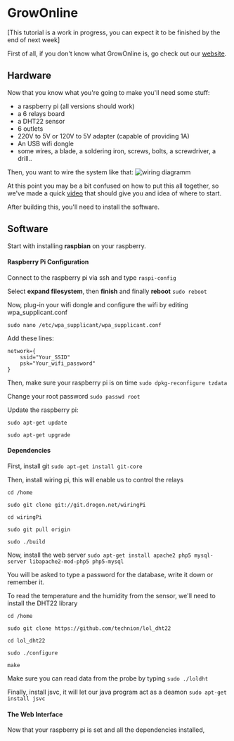 # GrowOnline
[This tutorial is a work in progress, you can expect it to be finished by the end of next week]

First of all, if you don't know what GrowOnline is, go check out our [website](http://growonline.fr).

## Hardware
Now that you know what you're going to make you'll need some stuff:
- a raspberry pi (all versions should work)
- a 6 relays board
- a DHT22 sensor
- 6 outlets
- 220V to 5V or 120V to 5V adapter (capable of providing 1A)
- An USB wifi dongle
- some wires, a blade, a soldering iron, screws, bolts, a screwdriver, a drill..

Then, you want to wire the system like that:
![wiring diagramm](https://github.com/NitroOxyde/GrowOnline-Java/blob/master/GrowOnline_bb.png)

At this point you may be a bit confused on how to put this all together, so we've made a quick [video](https://vimeo.com/156953965) that should give you and idea of where to start.

After building this, you'll need to install the software.

## Software
Start with installing **raspbian** on your raspberry.
#### Raspberry Pi Configuration

Connect to the raspberry pi via ssh and type `raspi-config`

Select **expand filesystem**, then **finish** and finally **reboot** `sudo reboot`

Now, plug-in your wifi dongle and configure the wifi by editing wpa_supplicant.conf

 `sudo nano /etc/wpa_supplicant/wpa_supplicant.conf`

Add these lines:
```
network={
    ssid="Your_SSID"
    psk="Your_wifi_password"
}
```

Then, make sure your raspberry pi is on time `sudo dpkg-reconfigure tzdata`

Change your root password `sudo passwd root`

Update the raspberry pi:

`sudo apt-get update`

`sudo apt-get upgrade`

#### Dependencies
First, install git `sudo apt-get install git-core`

Then, install wiring pi, this will enable us to control the relays

`cd /home`

`sudo git clone git://git.drogon.net/wiringPi`

`cd wiringPi`

`sudo git pull origin`

`sudo ./build`

Now, install the web server `sudo apt-get install apache2 php5 mysql-server libapache2-mod-php5 php5-mysql`

You will be asked to type a password for the database, write it down or remember it.

To read the temperature and the humidity from the sensor, we'll need to install the DHT22 library

`cd /home`

`sudo git clone https://github.com/technion/lol_dht22`

`cd lol_dht22`

`sudo ./configure`

`make`

Make sure you can read data from the probe by typing `sudo ./loldht`

Finally, install jsvc, it will let our java program act as a deamon
`sudo apt-get install jsvc`

#### The Web Interface
Now that your raspberry pi is set and all the dependencies installed,
